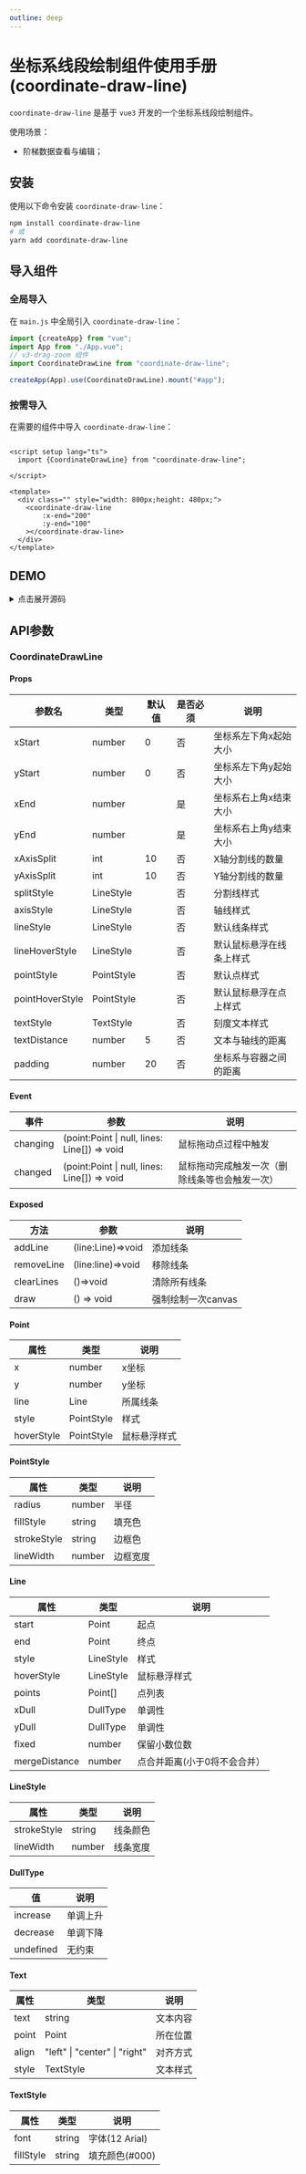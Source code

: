 ```yaml
---
outline: deep
---
```


<script setup>
import CoordinateDrawLineDemo1 from "../.vitepress/components/frontend-components/coordinate-draw-line-demos/coordinate-draw-line-demo1.vue";
</script>

# 坐标系线段绘制组件使用手册(coordinate-draw-line)

`coordinate-draw-line` 是基于 `vue3` 开发的一个坐标系线段绘制组件。

使用场景：

- 阶梯数据查看与编辑；


## 安装

使用以下命令安装 `coordinate-draw-line`：

```bash
npm install coordinate-draw-line
# 或
yarn add coordinate-draw-line
```

## 导入组件

### 全局导入

在 `main.js` 中全局引入 `coordinate-draw-line`：

```ts
import {createApp} from "vue";
import App from "./App.vue";
// v3-drag-zoom 组件
import CoordinateDrawLine from "coordinate-draw-line";

createApp(App).use(CoordinateDrawLine).mount("#app");
```

### 按需导入

在需要的组件中导入 `coordinate-draw-line`：

```vue

<script setup lang="ts">
  import {CoordinateDrawLine} from "coordinate-draw-line";

</script>

<template>
  <div class="" style="width: 800px;height: 480px;">
    <coordinate-draw-line
        :x-end="200"
        :y-end="100"
    ></coordinate-draw-line>
  </div>
</template>
```

## DEMO

<ClientOnly>
<CoordinateDrawLineDemo1 />
</ClientOnly>

<details>

<summary>点击展开源码</summary>

<<< @/.vitepress/components/frontend-components/coordinate-draw-line-demos/coordinate-draw-line-demo1.vue

</details>


## API参数

### CoordinateDrawLine

#### Props

| 参数名             | 类型         | 默认值 | 是否必须 | 说明           |
|-----------------|------------|-----|------|--------------|
| xStart          | number     | 0   | 否    | 坐标系左下角x起始大小  |
| yStart          | number     | 0   | 否    | 坐标系左下角y起始大小  |
| xEnd            | number     |     | 是    | 坐标系右上角x结束大小  |                  |
| yEnd            | number     |     | 是    | 坐标系右上角y结束大小  |                  |
| xAxisSplit      | int        | 10  | 否    | X轴分割线的数量     |             |   
| yAxisSplit      | int        | 10  | 否    | Y轴分割线的数量     |
| splitStyle      | LineStyle  |     | 否    | 分割线样式        |
| axisStyle       | LineStyle  |     | 否    | 轴线样式         |
| lineStyle       | LineStyle  |     | 否    | 默认线条样式       |
| lineHoverStyle  | LineStyle  |     | 否    | 默认鼠标悬浮在线条上样式 |
| pointStyle      | PointStyle |     | 否    | 默认点样式        |
| pointHoverStyle | PointStyle |     | 否    | 默认鼠标悬浮在点上样式  |
| textStyle       | TextStyle  |     | 否    | 刻度文本样式       |
| textDistance    | number     | 5   | 否    | 文本与轴线的距离     |
| padding         | number     | 20  | 否    | 坐标系与容器之间的距离  |

#### Event

| 事件       | 参数                                           | 说明                      |
|----------|----------------------------------------------|-------------------------|
| changing | (point:Point \| null, lines: Line[]) => void | 鼠标拖动点过程中触发              |
| changed  | (point:Point \| null, lines: Line[]) => void | 鼠标拖动完成触发一次（删除线条等也会触发一次） |

#### Exposed

| 方法         | 参数                | 说明           |
|------------|-------------------|--------------|
| addLine    | (line:Line)=>void | 添加线条         |
| removeLine | (line:line)=>void | 移除线条         |
| clearLines | ()=>void          | 清除所有线条       |
| draw       | () => void        | 强制绘制一次canvas |

#### Point

| 属性         | 类型         | 说明     |
|------------|------------|--------|
| x          | number     | x坐标    |
| y          | number     | y坐标    |
| line       | Line       | 所属线条   |
| style      | PointStyle | 样式     |
| hoverStyle | PointStyle | 鼠标悬浮样式 |

#### PointStyle

| 属性          | 类型     | 说明   |
|-------------|--------|------|
| radius      | number | 半径   |
| fillStyle   | string | 填充色  |
| strokeStyle | string | 边框色  |
| lineWidth   | number | 边框宽度 |

#### Line

| 属性            | 类型        | 说明              |
|---------------|-----------|-----------------|
| start         | Point     | 起点              |
| end           | Point     | 终点              |
| style         | LineStyle | 样式              |
| hoverStyle    | LineStyle | 鼠标悬浮样式          |
| points        | Point[]   | 点列表             |
| xDull         | DullType  | 单调性             |
| yDull         | DullType  | 单调性             |
| fixed         | number    | 保留小数位数          |
| mergeDistance | number    | 点合并距离(小于0将不会合并） |

#### LineStyle

| 属性          | 类型     | 说明   |
|-------------|--------|------|
| strokeStyle | string | 线条颜色 |
| lineWidth   | number | 线条宽度 |

#### DullType

| 值         | 说明   |
|-----------|------|
| increase  | 单调上升 |
| decrease  | 单调下降 |
| undefined | 无约束  |

#### Text

| 属性    | 类型                            | 说明   |
|-------|-------------------------------|------|
| text  | string                        | 文本内容 |
| point | Point                         | 所在位置 |
| align | "left" \| "center" \| "right" | 对齐方式 |
| style | TextStyle                     | 文本样式 |

#### TextStyle

| 属性        | 类型     | 说明           |
|-----------|--------|--------------|
| font      | string | 字体(12 Arial) |
| fillStyle | string | 填充颜色(#000)   |
